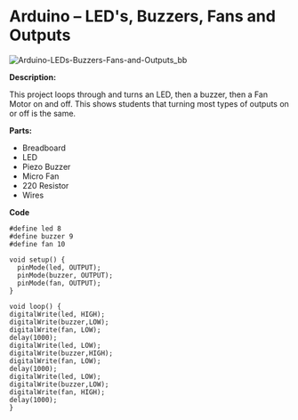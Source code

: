 # Arduino – LED's, Buzzers, Fans and Outputs


![](http://www.silicondojo.com/wp-content/uploads/2021/05/Arduino-LEDs-Buzzers-Fans-and-Outputs_bb-678x381.jpg "Arduino-LEDs-Buzzers-Fans-and-Outputs_bb")

**Description:**

This project loops through and turns an LED, then a buzzer, then a Fan Motor on and off.  This shows students that turning most types of outputs on or off is the same.

**Parts:**

* Breadboard
* LED
* Piezo Buzzer
* Micro Fan
* 220 Resistor
* Wires

**Code**

```
#define led 8
#define buzzer 9
#define fan 10

void setup() {
  pinMode(led, OUTPUT);
  pinMode(buzzer, OUTPUT);
  pinMode(fan, OUTPUT);
}

void loop() {
digitalWrite(led, HIGH);
digitalWrite(buzzer,LOW);
digitalWrite(fan, LOW);
delay(1000);
digitalWrite(led, LOW);
digitalWrite(buzzer,HIGH);
digitalWrite(fan, LOW);
delay(1000);
digitalWrite(led, LOW);
digitalWrite(buzzer,LOW);
digitalWrite(fan, HIGH);
delay(1000);
}
```
